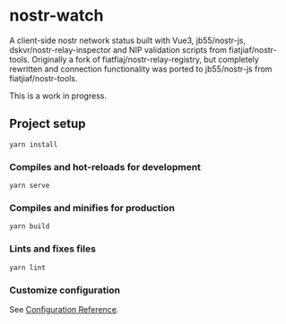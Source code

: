 # nostr-watch

A client-side nostr network status built with Vue3, jb55/nostr-js, dskvr/nostr-relay-inspector and NIP validation scripts from fiatjiaf/nostr-tools. Originally a fork of fiatfiaj/nostr-relay-registry, but completely rewritten and connection functionality was ported to jb55/nostr-js from fiatjiaf/nostr-tools. 

This is a work in progress.

## Project setup
```
yarn install
```

### Compiles and hot-reloads for development
```
yarn serve
```

### Compiles and minifies for production
```
yarn build
```

### Lints and fixes files
```
yarn lint
```

### Customize configuration
See [Configuration Reference](https://cli.vuejs.org/config/).
